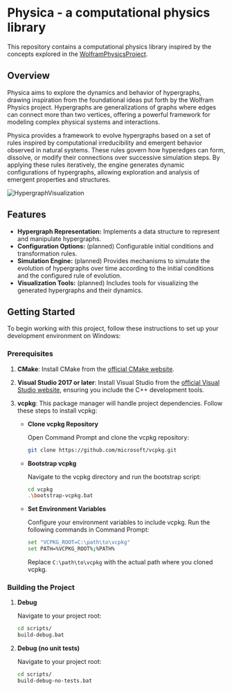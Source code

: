 # Physica - a computational physics library

This repository contains a computational physics library inspired by the concepts explored in the [WolframPhysicsProject](https://wolframphysics.org/).

## Overview

Physica aims to explore the dynamics and behavior of hypergraphs, drawing inspiration from the foundational ideas put forth by the Wolfram Physics project. Hypergraphs are generalizations of graphs where edges can connect more than two vertices, offering a powerful framework for modeling complex physical systems and interactions.

Physica provides a framework to evolve hypergraphs based on a set of rules inspired by computational irreducibility and emergent behavior observed in natural systems. These rules govern how hyperedges can form, dissolve, or modify their connections over successive simulation steps. By applying these rules iteratively, the engine generates dynamic configurations of hypergraphs, allowing exploration and analysis of emergent properties and structures.

![HypergraphVisualization](https://wolframphysics.org/visual-gallery/visualsummary/WolframPhysicsProject-visualsummary-large.png)

## Features

- **Hypergraph Representation:** Implements a data structure to represent and manipulate hypergraphs.
- **Configuration Options:** (planned) Configurable initial conditions and transformation rules.
- **Simulation Engine:** (planned) Provides mechanisms to simulate the evolution of hypergraphs over time according to the initial conditions and the configured rule of evolution.
- **Visualization Tools:** (planned) Includes tools for visualizing the generated hypergraphs and their dynamics.

## Getting Started

To begin working with this project, follow these instructions to set up your development environment on Windows:

### Prerequisites

1. **CMake**: Install CMake from the [official CMake website](https://cmake.org/download/).

2. **Visual Studio 2017 or later**: Install Visual Studio from the [official Visual Studio website](https://visualstudio.microsoft.com/downloads/), ensuring you include the C++ development tools.

3. **vcpkg**: This package manager will handle project dependencies. Follow these steps to install vcpkg:

   - **Clone vcpkg Repository**

     Open Command Prompt and clone the vcpkg repository:

     ```sh
     git clone https://github.com/microsoft/vcpkg.git
     ```

   - **Bootstrap vcpkg**

     Navigate to the vcpkg directory and run the bootstrap script:

     ```sh
     cd vcpkg
     .\bootstrap-vcpkg.bat
     ```

   - **Set Environment Variables**

     Configure your environment variables to include vcpkg. Run the following commands in Command Prompt:

     ```sh
     set "VCPKG_ROOT=C:\path\to\vcpkg"
     set PATH=%VCPKG_ROOT%;%PATH%
     ```

     Replace `C:\path\to\vcpkg` with the actual path where you cloned vcpkg.

### Building the Project

1. **Debug**

   Navigate to your project root:

   ```sh
   cd scripts/
   build-debug.bat
   ```

2. **Debug (no unit tests)**

   Navigate to your project root:

   ```sh
   cd scripts/
   build-debug-no-tests.bat
   ```
